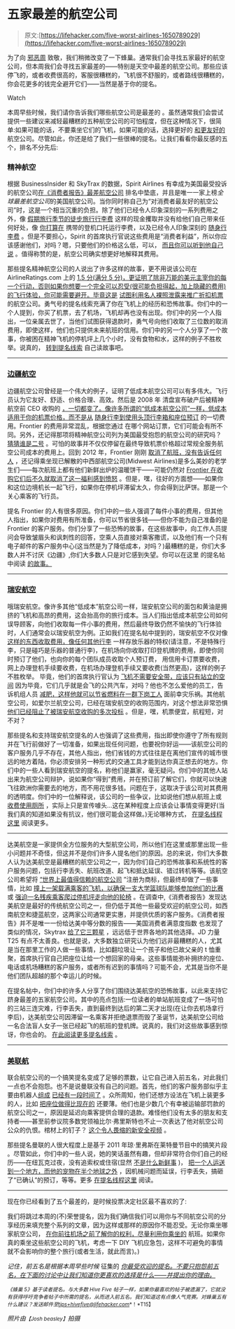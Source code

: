 # 五家最差的航空公司

> 原文:[https://lifehacker.com/five-worst-airlines-1650789029](https://lifehacker.com/five-worst-airlines-1650789029)

为了向 [邪恶周](https://lifehacker.com/welcome-to-lifehackers-fifth-annual-evil-week-1647621043) 致敬，我们稍微改变了一下蜂巢。通常我们会寻找五家最好的航空公司，但本周我们会寻找五家最差的——特别是天空中最差的航空公司。那些应该停飞的，或者收费很高的，客服很糟糕的，飞机很不舒服的，或者路线很糟糕的，你会花更多的钱完全避开它们——当然是基于你的提名。

Watch

本周早些时候，我们请你告诉我们哪些航空公司是最差的 。虽然通常我们会尝试提供一些建议来减轻最糟糕的五种航空公司的可怕程度，但在这种情况下，很简单:如果可能的话，不要乘坐它们的飞机，如果可能的话，选择更好的 [和更友好的](http://lifehacker.com/five-best-airlines-for-frequent-fliers-536456448) 航空公司。尽管如此，你还是给了我们一些很棒的提名。让我们看看你最反感的五个，排名不分先后:

### 精神航空

根据 BusinessInsider 和 SkyTrax 的数据，Spirit Airlines 有幸成为美国最受投诉的航空公司[在《消费者报告》最差航空公司](http://www.consumerreports.org/cro/magazine/2013/07/best-worst-airlines/index.htm) 排名中垫底，并且是唯一一家上榜*全球最差航空公司*的美国航空公司。当你同时称自己为“对消费者最友好的航空公司”时，这是一个相当沉重的负担。除了他们已经令人印象深刻的一系列费用之外，像 [假期旅行季节的徒步旅行行李费](http://consumerist.com/2014/09/22/bah-humbug-spirit-airlines-ups-baggage-fee-2-during-late-december-and-early-january-holiday-travel/) 这样的现金攫取并没有给他们自己带来任何好处，像 [你打算在](http://www.sfgate.com/cgi-bin/article.cgi?f=/n/a/2012/05/02/financial/f140634D18.DTL#ixzz1tkt3yWyu) 携带的登机口托运行李费，以及已经令人印象深刻的 [随身行李费](http://consumerist.com/2010/04/06/spirit-airlines-now-charging-up-to-45-for-carry-on-bags/) 。但是不要担心，Spirit 的首席执行官说这些费用是“消费者利益”，所以你应该感谢他们，对吗？嗯，只要他们的价格这么低，可以， [而且你可以听到他自己说](http://consumerist.com/2013/05/22/spirit-airlines-comes-in-dead-last-in-latest-ratings-ceo-still-delusional/) 。值得称赞的是，航空公司确实想更好地解释其费用。

那些提名精神航空公司的人说出了许多这样的故事，更不用说该公司在 AirlineRatings.com 上的 [1.5 分(满分 5 分)，更证明了除非万能的美元主宰你的每一个行动，否则如果你想要一个完全可以忍受(很可能负担得起，加上隐藏的费用)的飞行体验，你可能需要避开。毕竟这是](http://www.airlineratings.com/ratings/137/spirit-airlines) [试图利用名人裸照泄露来推广折扣机票](http://blogs.wsj.com/cmo/2014/09/03/spirit-airlines-uses-nude-celeb-photo-leak-to-promote-bare-fare-deal/) 的航空公司。勇气号的提名线索充满了你在飞机上的经历和恐怖故事。你们中的一个人提到，你买了机票，去了机场，飞机却再也没有出现。你们中的另一个人指出，一位亲属去世了，当他们试图获得退款时，勇气号向他们收取了三位数的取消费用，即使这样，他们也只提供未来航班的信用。你们中的另一个人分享了一个故事，你被困在精神飞机的停机坪上几个小时，没有食物和水，这样的例子不胜枚举。说真的， [转到提名线索](http://lifehacker.com/spirit-airlines-why-fees-fees-fees-100-to-check-a-1649740387) 自己读故事吧。

* * *

### [边疆航空](http://www.flyfrontier.com/)

边疆航空公司曾经是一个伟大的例子，证明了低成本航空公司可以有多伟大。飞行员认为它友好、舒适、价格合理、高效。然后是 2008 年 清盘宣布破产后被精神航空前 CEO 收购的 [，一切都变了。像许多所谓的“低成本航空公司”一样，低成本适用于你的机票价格，而不是从](http://www.foxbusiness.com/industries/2013/10/01/frontier-airlines-sold-for-10m-to-firm-led-by-former-spirit-airlines-exec/) [随身行李到使用头顶行李箱和座位预订](http://consumerist.com/2014/04/28/frontiers-ultra-low-cost-fare-structure-includes-fees-to-use-overhead-bins-reserve-seats/) 的一切费用。Frontier 的费用非常混乱，根据您通过 在哪个网站订票，它们可能会有所不同。另外，还记得那项将精神航空公司列为美国最受抱怨的航空公司的研究吗？ [猜猜谁是二号](http://consumerist.com/2014/04/10/spirit-airlines-the-most-complained-about-carrier-in-the-u-s/) 。可怕的故事并不仅仅停留在最终导致机票价格超过常规全服务航空公司成本的费用上。回到 2012 年，Frontier 刚刚 [取消了航班，没有告诉任何人](http://consumerist.com/2012/10/30/my-flight-was-canceled-due-to-sandy-frontier-airlines-doesnt-bother-to-tell-me/) ，还记得乘坐现已解散的中西部航空公司(Midwest Airlines)是多么美妙的老学生们——每次航班上都有他们新鲜出炉的温暖饼干——可能仍然对 [Frontier 在收购它们后不久就取消了这一福利感到愤怒](http://consumerist.com/2012/04/03/frontier-erases-last-midwest-airlines-remnant-no-more-warm-cookies-onboard/) 。但是，嘿，往好的方面想——如果你和这位边境机长一起飞行，如果你在停机坪滞留太久，你会得到比萨饼。那是一个关心乘客的飞行员。

提名 Frontier 的人有很多原因。你们中的一些人强调了每件小事的费用，但其他人指出，如果你对费用有所准备，你可以节省很多钱——但你不能为自己准备的是 Frontier 的客户服务。你们分享了一些恐怖的故事，在这些故事中，向工作人员提问会导致皱眉头和讽刺性的回答，空乘人员直接对乘客撒谎，以及他们有一个只有电子邮件的客户服务中心(这当然是为了降低成本，对吗？)最糟糕的是，你们大多数人并不讨厌《边疆》,你们大多数人只是对它感到失望。你可以在这里 的提名帖中阅读 [的故事。](http://lifehacker.com/frontier-airlines-bought-by-the-ex-ceo-of-spirit-airlin-1649747605)

* * *

### [瑞安航空](http://www.ryanair.com/)

哦瑞安航空。像许多其他“低成本”航空公司一样，瑞安航空公司的面包和黄油是拥挤的飞机和高昂的费用，这会抬高你的旅行成本。当人们指出低成本航空公司如何误导顾客，向他们收取每一件小事的费用，然后最终导致仍然不愉快的飞行体验时，人们通常会以瑞安航空为例。正如我们在提名帖中提到的，瑞安航空不仅对像 [这样的东西收取费用，像任何其他行李](http://consumerist.com/2012/04/18/musicians-ryanair-charges-unnecessary-fees-for-stowing-instruments/) 一样存放乐器的特权(请注意，不是特殊行李，只是碰巧是乐器的普通行李)，在机场向你收取打印登机牌的费用，即使你同时预订了他们，也向你的每个团队成员收取个人预订费， 用信用卡订票要收费，网上办理登机手续要收费，在机场办理登机手续又要收费(当然更高)，这样的例子不胜枚举。 毕竟，他们的首席执行官认为 [飞机不需要安全带，应该只有站立的空间](http://consumerist.com/2012/11/08/ryanair-ceo-wants-standing-room-only-cabins-because-seatbelts-are-useless/) 因为毕竟，它们几乎就是会飞的公共汽车，对吗？他也不怎么爱他的员工，告诉机组人员 [减肥，这样他就可以节省燃料](http://consumerist.com/2012/04/04/ryanair-to-flight-crew-hey-fatties-lose-weight-so-we-can-save-on-fuel/)[在一群下岗工人](http://consumerist.com/2012/02/08/ryanair-ceo-needs-police-escort-after-gloating-in-front-of-laid-off-workers/) 面前幸灾乐祸。其他航空公司，如爱尔兰航空公司，已经在瑞安航空的收购范围内，对这个想法非常恐惧 [他们已经阻止了被瑞安航空收购的多次投标](http://consumerist.com/2013/02/27/budget-airline-ryan-air-appeals-third-blocked-bid-to-buy-rival-aer-lingus/) 。但是，嘿，机票便宜，航程短，对不对？

那些提名和支持瑞安航空提名的人也强调了这些费用，指出即使你遵守了所有规则并在飞行前做好了一切准备，如果出现任何问题，也要祝你好运——该航空公司的客户服务几乎不存在，其他人指出，他们省钱的方式往往是在离他们宣传的城市很远的地方着陆，你必须安排另一种形式的交通工具才能到达你真正想去的地方。你们中的一些人看到瑞安航空的提名，称他们是赢家，毫无疑问。你们中的其他人站出来为航空公司辩护，说如果你“得到”费用，并在预订前了解它们，你就可以快速飞往欧洲你需要去的地方，而不用花很多钱。问题在于，这取决于该公司对其费用的透明度。你们中的一位解释说，该公司的一些争议，比如说他们想从航班上或 [收费使用厕所](http://consumerist.com/2010/04/07/ryanair-going-ahead-with-pay-to-potty-plan/) ，实际上只是宣传噱头...这在某种程度上应该会让事情变得更好(当我们真的知道如果没有抗议，他们很可能会这样做。)无论哪种方式， [在提名线程这里](http://lifehacker.com/vote-ryanair-why-they-may-be-cheap-and-they-may-have-1649614875) 阅读更多。

* * *

达美航空是一家提供全方位服务的大型航空公司，所以他们在这里或那里出现一些小问题并不奇怪，但这并不是你们许多人提名他们的原因。总的来说，你们大多数人认为达美航空是最糟糕的航空公司之一，因为你们自己的恐怖故事和系统性的客户服务问题，包括行李丢失、航班改道、起飞和抵达延误、错过转机等等。该航空公司希望将 [“世界上最值得信赖的航空公司](http://www.latimes.com/business/la-fi-delta-air-lines-most-trusted-20140619-story.html) ”注册为商标，但最终却做了一些事情，比如 [撞上一架载满乘客的飞机，以确保一支大学篮球队能够参加他们的比赛](http://www.gainesville.com/article/20131202/ARTICLES/131209942?tc=cr&tc=ar) 或 [强迫一名残疾乘客爬过停机坪走向他的轮椅](http://consumerist.com/2013/07/29/delta-passenger-claims-airline-made-him-crawl-across-tarmac-rather-than-offer-assistance/) 。在调查中,《消费者报告》发现达美航空是最好的传统航空公司之一，但仍低于其他一些最受欢迎的航空公司，如西南航空和捷蓝航空，这两家公司通常更实惠，并提供优质的客户服务。《消费者报告》并不是唯一一份给达美中等分数的报告——美国消费者满意度指数 也发现了类似的情况，Skytrax [给了它三颗星](http://www.airlinequality.com/Airlines/AirlineA-Z.htm) ，远远低于世界各地的其他选择。JD 力量T25 有点不太善良。也就是说，大多数独立研究认为他们远非最糟糕的人，尤其是当在那里工作的人做一些事情，比如翻垃圾让一个孩子和他已故父亲的 t 恤重聚，首席执行官自己把座位让给一个想回家的母亲。这些事情能弥补拥挤的座位、电话或机场糟糕的客户服务，或者所有迟到的事情吗？可能不会，尤其是当你不是他们团队超越的那个幸运儿的时候。

在提名帖中，你们中的许多人分享了你们围绕达美航空的恐怖故事，以此来支持它跻身最差的五家航空公司。其中的亮点包括:一位读者的单站航班变成了一场可怕的三站三连灾难，行李丢失，直到最终到达后的第二天才出现(在让你去机场拿行李后)，达美航空公司因滞留一名乘客并拒绝退票而毁了圣诞节，达美航空公司给一名合法盲人女子一张已经起飞的航班的登机牌。说真的，我们对这些故事感到惊讶，你也会的。 [在此阅读更多提名线索](http://lifehacker.com/the-replies-are-going-to-be-heavily-weighted-by-peoples-1649758400) 。

* * *

### [美联航](https://www.united.com/)

联合航空公司的一个搞笑提名变成了足够的票数，让它自己进入前五名，对此我们一点也不会抱怨。也不是说曼联没有自己的问题。首先，他们的客户服务部似乎主要由机器人[组成](http://consumerist.com/2014/07/31/united-airlines-forgets-to-finish-letter-about-specific-problem/) [已经有一段时间了](http://consumerist.com/2014/10/01/united-airlines-reply-robot-returns-responds-to-complaint-by-mr-human/) 。众所周知，他们还想方设法在飞机上装更多的人，比如 [把座位做得比现在的](http://consumerist.com/2013/10/04/united-airlines-hoping-thinner-seats-will-pack-even-more-passengers-onto-planes/) 还要薄。他们也是少数几个有幸被运输部罚款的航空公司之一，原因是延迟向乘客提供合理的退款。难怪他们没有太多的朋友和支持者——甚至前参议院多数党领袖比尔·弗里斯特也不止一次表达了他对航空公司公众的仇恨。棺材上的钉子？ [这个令人畏缩的新安全视频](http://consumerist.com/2014/07/31/united-fliers-prepare-to-be-bored-by-this-punishingly-long-humorous-safety-video/) 。

那些提名曼联的人很大程度上是基于 2011 年琼·里弗斯在莱特曼节目中的搞笑片段 。尽管如此，你们中的一些人说，她的笑话虽然有趣，但却非常符合你们自己的经历——在纽瓦克过夜，没有追索权或住宿(显然 [不是什么新鲜事](http://consumerist.com/2013/11/15/united-strands-my-wife-all-day-in-newark-shrugs/) )， [把一个人运送到一个地方，而他的宠物在半个地球之外](http://abclocal.go.com/kgo/story?section=news/7_on_your_side&id=9182952) ，因机械问题而延误，行李丢失，搞砸了“已确认”的预订，等等。更多 [在提名线程这里](http://lifehacker.com/vote-continental-united-airlines-why-https-www-you-1649778280) 阅读。

* * *

现在你已经看到了五个最差的，是时候投票决定社区最不喜欢的了:

我们将跳过本周的(不)荣誉提名，因为我们确信我们可以用你与不同航空公司的分享经历来填充整个系列的文章，因为这样或那样的原因你不能忍受。无论你乘坐哪家航空公司， [在你前往机场](https://lifehacker.com/the-air-travel-rights-you-arent-aware-of-and-how-to-g-508983488)[之前了解你的权利，尽量利用你乘坐的](http://lifehacker.com/lets-fly-how-to-survive-air-travel-1626519529) 航班。如果你真的乘坐这些航空公司的飞机，考虑一下 DIY 飞机应急包，这样不可避免的事情就不会影响你的整个旅行(或者生活，就此而言)。)

*记住，前五名是根据本周早些时候* 征集的 [*你最受欢迎的提名。不要只抱怨前五名，在下面的讨论中让我们知道你更喜欢的选择是什么——并提出你的理由。*](https://lifehacker.com/whats-the-worst-airline-1649610275)

<small>*《蜂巢 5》基于读者提名。与大多数 Hive Five 帖子一样，如果你最喜欢的帖子被遗漏了，它就没有获得呼吁竞争者帖子中所需的提名，从而进入前五名。我们知道这有点像人气竞赛。对蜂巢五有什么建议？发送邮件至*</small>[<small>*tips+hivefive@lifehacker.com*</small>](mailto:tips+hivefive@lifehacker.com)<small>*！*T15】</small>

*照片由*<small>*【Josh beasley】*</small>*拍摄*